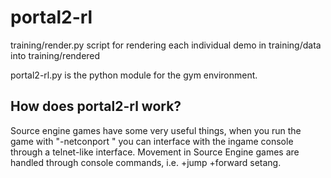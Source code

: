# portal2-rl

training/render.py script for rendering each individual demo in training/data into training/rendered

portal2-rl.py is the python module for the gym environment.

## How does portal2-rl work?
Source engine games have some very useful things, when you run the game with "-netconport <port>" you can interface with the ingame console through a telnet-like interface. Movement in Source Engine games are handled through console commands, i.e. +jump +forward setang.
